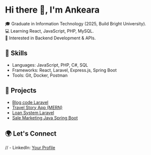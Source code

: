 # Hi there 👋, I'm Ankeara  

🎓 Graduate in Information Technology (2025, Build Bright University).  
💻 Learning React, JavaScript, PHP, MySQL.  
🚀 Interested in Backend Development & APIs.  

## 🔧 Skills
- Languages: JavaScript, PHP, C#, SQL  
- Frameworks: React, Laravel, Express.js, Spring Boot  
- Tools: Git, Docker, Postman  

## 📌 Projects
- [Blog code Laravel](https://github.com/Ankeara/litcoding_blog.git)  
- [Travel Story App (MERN)](https://github.com/Ankeara/travel-story-app.git)  
- [Loan System Laravel](https://github.com/Ankeara/system-loans.git)
- [Sale Marketing Java Spring Boot](https://github.com/houtankeara17/sale_marketing.git) 

## 🌍 Let's Connect
// - LinkedIn: [Your Profile](https://linkedin.com/in/your-link)  
